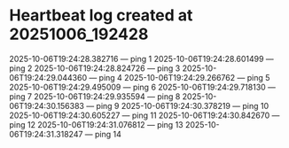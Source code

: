 # Heartbeat log created at 20251006_192428
2025-10-06T19:24:28.382716 — ping 1
2025-10-06T19:24:28.601499 — ping 2
2025-10-06T19:24:28.824726 — ping 3
2025-10-06T19:24:29.044360 — ping 4
2025-10-06T19:24:29.266762 — ping 5
2025-10-06T19:24:29.495009 — ping 6
2025-10-06T19:24:29.718130 — ping 7
2025-10-06T19:24:29.935594 — ping 8
2025-10-06T19:24:30.156383 — ping 9
2025-10-06T19:24:30.378219 — ping 10
2025-10-06T19:24:30.605227 — ping 11
2025-10-06T19:24:30.842670 — ping 12
2025-10-06T19:24:31.076812 — ping 13
2025-10-06T19:24:31.318247 — ping 14
